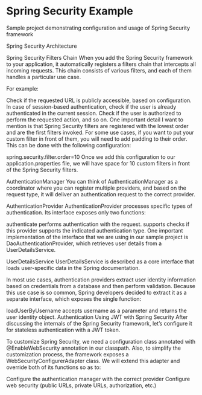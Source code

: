 # Spring Security Example

Sample project demonstrating configuration and usage of Spring Security framework

Spring Security Architecture

Spring Security Filters Chain
When you add the Spring Security framework to your application, it automatically registers a filters chain that intercepts all incoming requests. This chain consists of various filters, and each of them handles a particular use case.

For example:

Check if the requested URL is publicly accessible, based on configuration.
In case of session-based authentication, check if the user is already authenticated in the current session.
Check if the user is authorized to perform the requested action, and so on.
One important detail I want to mention is that Spring Security filters are registered with the lowest order and are the first filters invoked. For some use cases, if you want to put your custom filter in front of them, you will need to add padding to their order. This can be done with the following configuration:

spring.security.filter.order=10
Once we add this configuration to our application.properties file, we will have space for 10 custom filters in front of the Spring Security filters.

AuthenticationManager
You can think of AuthenticationManager as a coordinator where you can register multiple providers, and based on the request type, it will deliver an authentication request to the correct provider.

AuthenticationProvider
AuthenticationProvider processes specific types of authentication. Its interface exposes only two functions:

authenticate performs authentication with the request.
supports checks if this provider supports the indicated authentication type.
One important implementation of the interface that we are using in our sample project is DaoAuthenticationProvider, which retrieves user details from a UserDetailsService.

UserDetailsService
UserDetailsService is described as a core interface that loads user-specific data in the Spring documentation.

In most use cases, authentication providers extract user identity information based on credentials from a database and then perform validation. Because this use case is so common, Spring developers decided to extract it as a separate interface, which exposes the single function:

loadUserByUsername accepts username as a parameter and returns the user identity object.
Authentication Using JWT with Spring Security
After discussing the internals of the Spring Security framework, let’s configure it for stateless authentication with a JWT token.

To customize Spring Security, we need a configuration class annotated with @EnableWebSecurity annotation in our classpath. Also, to simplify the customization process, the framework exposes a WebSecurityConfigurerAdapter class. We will extend this adapter and override both of its functions so as to:

Configure the authentication manager with the correct provider
Configure web security (public URLs, private URLs, authorization, etc.)

